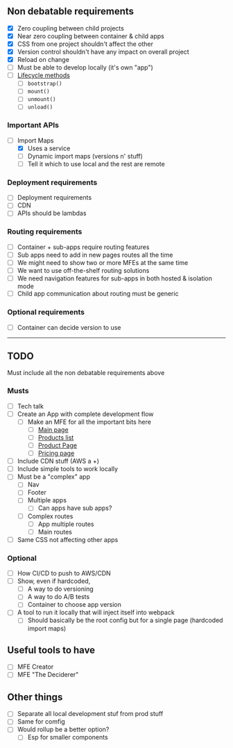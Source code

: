 ## Non debatable requirements
  - [x] Zero coupling between child projects
  - [x] Near zero coupling between container & child apps
  - [x] CSS from one project shouldn't affect the other
  - [x] Version control shouldn't have any impact on overall project
  - [x] Reload on change
  - [ ] Must be able to develop locally (it's own "app")
  - [ ] [Lifecycle methods](https://single-spa.js.org/docs/building-applications/#registered-application-lifecycle)
    - [ ] `bootstrap()`
    - [ ] `mount()`
    - [ ] `unmount()`
    - [ ] `unload()`

### Important APIs
  - [ ] Import Maps
    - [x] Uses a service
    - [ ] Dynamic import maps (versions n' stuff)
    - [ ] Tell it which to use local and the rest are remote

### Deployment requirements
  - [ ] Deployment requirements
  - [ ] CDN
  - [ ] APIs should be lambdas

### Routing requirements
  - [ ] Container + sub-apps require routing features
  - [ ] Sub apps need to add in new pages routes all the time
  - [ ] We might need to show two or more MFEs at the same time
  - [ ] We want to use off-the-shelf routing solutions
  - [ ] We need navigation features for sub-apps in both hosted & isolation mode
  - [ ] Child app communication about routing must be generic
### Optional requirements
- [ ] Container can decide version to use

---
## TODO
Must include all the non debatable requirements above

### Musts
- [ ] Tech talk
- [ ] Create an App with complete development flow
  - [ ] Make an MFE for all the important bits here
      - [ ] [Main page](https://getbootstrap.com/docs/4.0/examples/cover/)
      - [ ] [Products list](https://getbootstrap.com/docs/4.0/examples/product/#)
      - [ ] [Product Page](https://bbbootstrap.com/snippets/bootstrap-ecommerce-product-list-carousel-and-custom-radio-buttons-62651409)
      - [ ] [Pricing page](https://getbootstrap.com/docs/4.0/examples/pricing/)
- [ ] Include CDN stuff (AWS a +)
- [ ] Include simple tools to work locally
- [ ] Must be a "complex" app
    - [ ] Nav
    - [ ] Footer
    - [ ] Multiple apps
      - [ ] Can apps have sub apps?
    - [ ] Complex routes
        - [ ] App multiple routes
        - [ ] Main routes
- [ ] Same CSS not affecting other apps
### Optional
- [ ] How CI/CD to push to AWS/CDN
- [ ] Show, even if hardcoded,
    - [ ] A way to do versioning
    - [ ] A way to do A/B tests
    - [ ] Container to choose app version
- [ ] A tool to run it locally that will inject itself into webpack
    - [ ] Should basically be the root config but for a single page (hardcoded import maps)

## Useful tools to have 
- [ ] MFE Creator
- [ ] MFE "The Deciderer"

## Other things
- [ ] Separate all local development stuf from prod stuff
- [ ] Same for comfig
- [ ] Would rollup be a better option?
  - [ ] Esp for smaller components
